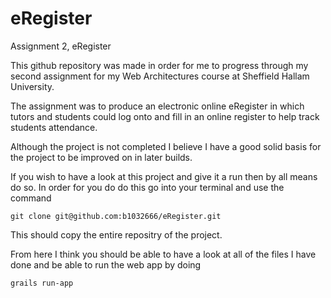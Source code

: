 eRegister
=========

Assignment 2, eRegister

This github repository was made in order for me to progress through my second assignment 
for my Web Architectures course at Sheffield Hallam University.

The assignment was to produce an electronic online eRegister in which tutors and students could log onto and 
fill in an online register to help track students attendance.

Although the project is not completed I believe I have a good solid basis for the project to be improved
on in later builds.



If you wish to have a look at this project and give it a run then by all means do so.
In order for you do do this go into your terminal and use the command

    git clone git@github.com:b1032666/eRegister.git
    
This should copy the entire repositry of the project.

From here I think you should be able to have a look at all of the files I have done and be able to run
the web app by doing

    grails run-app


